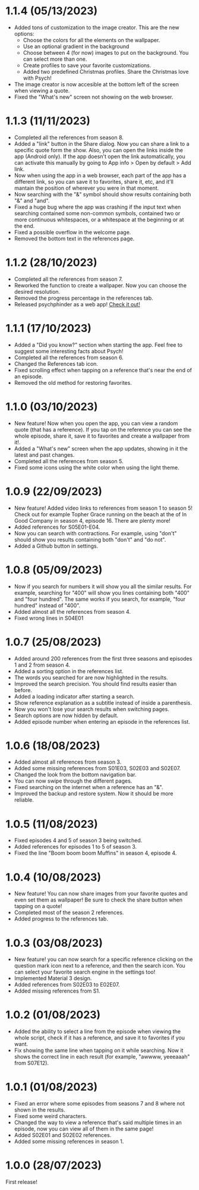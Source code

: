 # 1.1.4 (05/13/2023)

- Added tons of customization to the image creator. This are the new options:
    - Choose the colors for all the elements on the wallpaper.
    - Use an optional gradient in the background
    - Choose between 4 (for now) images to put on the background. You can select more than one.
    - Create profiles to save your favorite customizations.
    - Added two predefined Christmas profiles. Share the Christmas love with Psych!
- The image creator is now accesible at the bottom left of the screen when viewing a quote.
- Fixed the "What's new" screen not showing on the web browser.

# 1.1.3 (11/11/2023)

- Completed all the references from season 8.
- Added a "link" button in the Share dialog. Now you can share a link to a specific quote form the show. Also, you can open the links inside the app (Android only). If the app doesn't open the link automatically, you can activate this manually by going to App info > Open by default > Add link.
- Now when using the app in a web browser, each part of the app has a different link, so you can save it to favorites, share it, etc, and it'll mantain the position of wherever you were in that moment.
- Now searching with the "&" symbol should show results containing both "&" and "and".
- Fixed a huge bug where the app was crashing if the input text when searching contained some non-common symbols, contained two or more continuous whitespaces, or a whitespace at the beginning or at the end.
- Fixed a possible overflow in the welcome page.
- Removed the bottom text in the references page.

# 1.1.2 (28/10/2023)

- Completed all the references from season 7.
- Reworked the function to create a wallpaper. Now you can choose the desired resolution.
- Removed the progress percentage in the references tab.
- Released psychphinder as a web app! [Check it out!](https://daih27.github.io/psychphinder)

# 1.1.1 (17/10/2023)

- Added a "Did you know?" section when starting the app. Feel free to suggest some interesting facts about Psych!
- Completed all the references from season 6.
- Changed the References tab icon.
- Fixed scrolling effect when tapping on a reference that's near the end of an episode.
- Removed the old method for restoring favorites.

# 1.1.0 (03/10/2023)

- New feature! Now when you open the app, you can view a random quote (that has a reference). If you tap on the reference you can see the whole episode, share it, save it to favorites and create a wallpaper from it!.
- Added a "What's new" screen when the app updates, showing in it the latest and past changes.
- Completed all the references from season 5.
- Fixed some icons using the white color when using the light theme.

# 1.0.9 (22/09/2023)

- New feature! Added video links to references from season 1 to season 5! Check out for example Topher Grace running on the beach at the of In Good Company in season 4, episode 16. There are plenty more!
- Added references for S05E01-E04.
- Now you can search with contractions. For example, using "don't" should show you results containing both "don't" and "do not".
- Added a Github button in settings.

# 1.0.8 (05/09/2023)

- Now if you search for numbers it will show you all the similar results. For example, searching for "400" will show you lines containing both "400" and "four hundred". The same works if you search, for example, "four hundred" instead of "400".
- Added almost all the references from season 4.
- Fixed wrong lines in S04E01

# 1.0.7 (25/08/2023)

- Added around 200 references from the first three seasons and episodes 1 and 2 from season 4.
- Added a sorting option in the references list.
- The words you searched for are now highlighted in the results.
- Improved the search precision. You should find results easier than before.
- Added a loading indicator after starting a search.
- Show reference explanation as a subtitle instead of inside a parenthesis.
- Now you won't lose your search results when switching pages.
- Search options are now hidden by default.
- Added episode number when entering an episode in the references list.

# 1.0.6 (18/08/2023)

- Added almost all references from season 3.
- Added some missing references from S01E03, S02E03 and S02E07.
- Changed the look from the bottom navigation bar.
- You can now swipe through the different pages.
- Fixed searching on the internet when a reference has an "&".
- Improved the backup and restore system. Now it should be more reliable.

# 1.0.5 (11/08/2023)

- Fixed episodes 4 and 5 of season 3 being switched.
- Added references for episodes 1 to 5 of season 3.
- Fixed the line "Boom boom boom Muffins" in season 4, episode 4.

# 1.0.4 (10/08/2023)

- New feature! You can now share images from your favorite quotes and even set them as wallpaper! Be sure to check the share button when tapping on a quote!
- Completed most of the season 2 references.
- Added progress to the references tab.

# 1.0.3 (03/08/2023)

- New feature! you can now search for a specific reference clicking on the question mark icon next to a reference, and then the search icon. You can select your favorite search engine in the settings too!
- Implemented Material 3 design.
- Added references from S02E03 to E02E07.
- Added missing references from S1.

# 1.0.2 (01/08/2023)

- Added the ability to select a line from the episode when viewing the whole script, check if it has a reference, and save it to favorites if you want.
- Fix showing the same line when tapping on it while searching. Now it shows the correct line in each result (for example, "awwww, yeeeaaah" from S07E12).

# 1.0.1 (01/08/2023)

- Fixed an error where some episodes from seasons 7 and 8 where not shown in the results.
- Fixed some weird characters.
- Changed the way to view a reference that's said multiple times in an episode, now you can view all of them in the same page!
- Added S02E01 and S02E02 references.
- Added some missing references in season 1.

# 1.0.0 (28/07/2023)

First release!